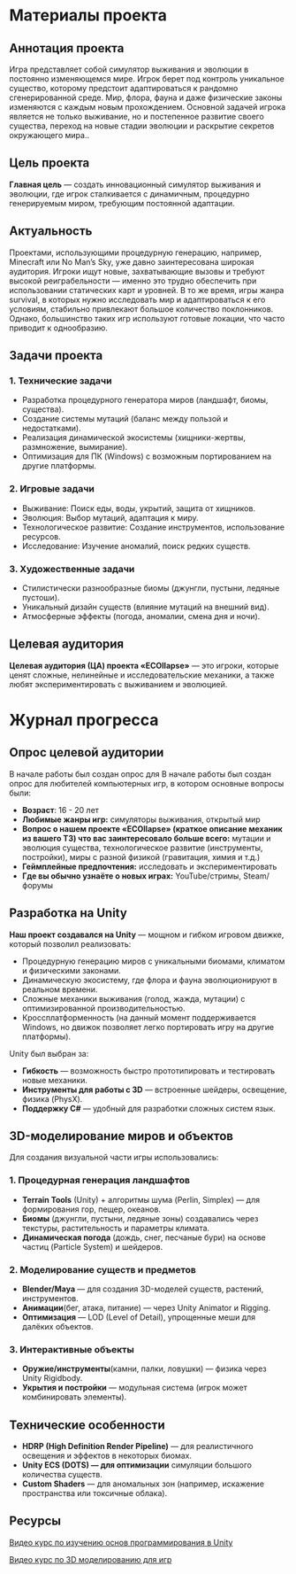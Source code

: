 
# Материалы проекта

## Аннотация проекта

Игра представляет собой симулятор выживания и эволюции в постоянно изменяющемся мире. Игрок берет под контроль уникальное существо, которому предстоит адаптироваться к рандомно сгенерированной среде. Мир, флора, фауна и даже физические законы изменяются с каждым новым прохождением. Основной задачей игрока является не только выживание, но и постепенное развитие своего существа, переход на новые стадии эволюции и раскрытие секретов окружающего мира.. 

## Цель проекта
**Главная цель** — создать инновационный симулятор выживания и эволюции, где игрок сталкивается с динамичным, процедурно генерируемым миром, требующим постоянной адаптации.

## Актуальность

Проектами, использующими процедурную генерацию, например, Minecraft или No Man’s Sky, уже давно заинтересована широкая аудитория. Игроки ищут новые, захватывающие вызовы и требуют высокой реиграбельности — именно это трудно обеспечить при использовании статических карт и уровней. В то же время, игры жанра survival, в которых нужно исследовать мир и адаптироваться к его условиям, стабильно привлекают большое количество поклонников. Однако, большинство таких игр используют готовые локации, что часто приводит к однообразию.

## Задачи проекта

### 1. Технические задачи

- Разработка процедурного генератора миров (ландшафт, биомы, существа).
- Создание системы мутаций (баланс между пользой и недостатками).
- Реализация динамической экосистемы (хищники-жертвы, размножение, вымирание).
- Оптимизация для ПК (Windows) с возможным портированием на другие платформы.

### 2. Игровые задачи

- Выживание: Поиск еды, воды, укрытий, защита от хищников.
- Эволюция: Выбор мутаций, адаптация к миру.
- Технологическое развитие: Создание инструментов, использование ресурсов.
- Исследование: Изучение аномалий, поиск редких существ.

### 3. Художественные задачи

- Стилистически разнообразные биомы (джунгли, пустыни, ледяные пустоши).
- Уникальный дизайн существ (влияние мутаций на внешний вид).
- Атмосферные эффекты (погода, аномалии, смена дня и ночи).

 ## Целевая аудитория

**Целевая аудитория (ЦА) проекта «ECOllapse»** — это игроки, которые ценят сложные, нелинейные и исследовательские механики, а также любят экспериментировать с выживанием и эволюцией.

 # Журнал прогресса

## Опрос целевой аудитории
В начале работы был создан опрос для В начале работы был создан опрос для любителей компьютерных игр, в котором основные вопросы были: 
- **Возраст**: 16 - 20 лет
- **Любимые жанры игр:** симуляторы выживания, открытый мир
- **Вопрос о нашем проекте «ECOllapse» (краткое описание механик из вашего ТЗ) что вас заинтересовало больше всего:** мутации и эволюция существа, технологическое развитие (инструменты, постройки), миры с разной физикой (гравитация, химия и т.д.)
- **Геймплейные предпочтения:** исследовать и экспериментировать
- **Где вы обычно узнаёте о новых играх:** YouTube/стримы, Steam/форумы

## Разработка на Unity

**Наш проект создавался на Unity** — мощном и гибком игровом движке, который позволил реализовать:

- Процедурную генерацию миров с уникальными биомами, климатом и физическими законами.
- Динамическую экосистему, где флора и фауна эволюционируют в реальном времени.
- Сложные механики выживания (голод, жажда, мутации) с оптимизированной производительностью.
- Кроссплатформенность (на данный момент поддерживается Windows, но движок позволяет легко портировать игру на другие платформы).

Unity был выбран за:
- **Гибкость** — возможность быстро прототипировать и тестировать новые механики.
- **Инструменты для работы с 3D** — встроенные шейдеры, освещение, физика (PhysX).
- **Поддержку C#** — удобный для разработки сложных систем язык.

## 3D-моделирование миров и объектов
Для создания визуальной части игры использовались:

### 1. Процедурная генерация ландшафтов

- **Terrain Tools** (Unity) + алгоритмы шума (Perlin, Simplex) — для формирования гор, пещер, океанов.
- **Биомы** (джунгли, пустыни, ледяные зоны) создавались через текстуры, растительность и параметры климата.
- **Динамическая погода** (дождь, снег, песчаные бури) на основе частиц (Particle System) и шейдеров.

### 2. Моделирование существ и предметов
- **Blender/Maya** — для создания 3D-моделей существ, растений, инструментов.
- **Анимации**(бег, атака, питание) — через Unity Animator и Rigging.
- **Оптимизация** — LOD (Level of Detail), упрощенные меши для далёких объектов.

### 3. Интерактивные объекты
- **Оружие/инструменты**(камни, палки, ловушки) — физика через Unity Rigidbody.
- **Укрытия и постройки** — модульная система (игрок может комбинировать элементы).

## Технические особенности

- **HDRP (High Definition Render Pipeline)** — для реалистичного освещения и эффектов в некоторых биомах.
- **Unity ECS (DOTS) — для оптимизации** симуляции большого количества существ.
- **Custom Shaders** — для аномальных зон (например, искажение пространства или токсичные облака).

## Pecурсы

[Видео курс по изучению основ программирования в Unity](https://youtube.com/playlist?list=PLDyJYA6aTY1mKdPdoxBW_UAiI-I7enTnb&si=A1zfr9AYpPAYFVmD)

[Видео курс по 3D моделированию для игр](https://youtube.com/playlist?list=PLIJd5J7QzwHT6Pva2LyhQdyAQHgf-DGb8&si=R2CFQoTyn6UFyxW9)

